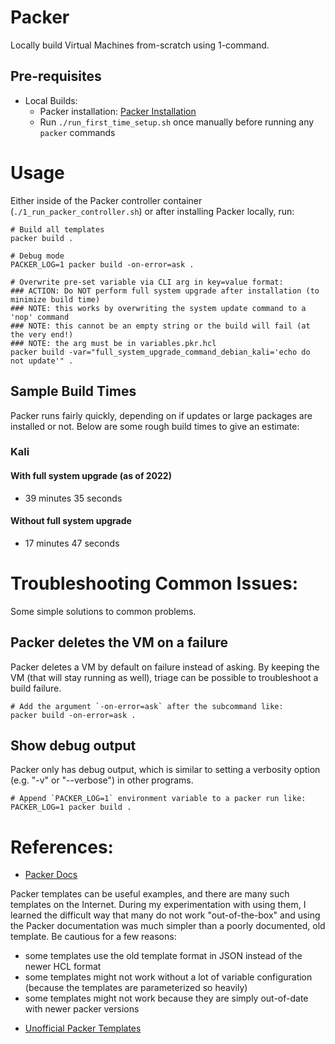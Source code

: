 # Packer

Locally build Virtual Machines from-scratch using 1-command.

## Pre-requisites

* Local Builds:
  * Packer installation: [Packer Installation](https://learn.hashicorp.com/tutorials/packer/get-started-install-cli)
  * Run `./run_first_time_setup.sh` once manually before running any `packer` commands

# Usage

Either inside of the Packer controller container (`./1_run_packer_controller.sh`) or after installing Packer locally, run:

```shell
# Build all templates
packer build .

# Debug mode
PACKER_LOG=1 packer build -on-error=ask .

# Overwrite pre-set variable via CLI arg in key=value format:
### ACTION: Do NOT perform full system upgrade after installation (to minimize build time)
### NOTE: this works by overwriting the system update command to a 'nop' command 
### NOTE: this cannot be an empty string or the build will fail (at the very end!)
### NOTE: the arg must be in variables.pkr.hcl
packer build -var="full_system_upgrade_command_debian_kali='echo do not update'" .
```

## Sample Build Times

Packer runs fairly quickly, depending on if updates or large packages are installed or not. Below are some rough build times to give an estimate:

### Kali

#### With full system upgrade (as of 2022)
* 39 minutes 35 seconds

#### Without full system upgrade
* 17 minutes 47 seconds

# Troubleshooting Common Issues:

Some simple solutions to common problems.

## Packer deletes the VM on a failure

Packer deletes a VM by default on failure instead of asking. By keeping the VM (that will stay running as well), triage can be possible to troubleshoot a build failure.

```shell
# Add the argument `-on-error=ask` after the subcommand like:
packer build -on-error=ask .
```

## Show debug output

Packer only has debug output, which is similar to setting a verbosity option (e.g. "-v" or "--verbose") in other programs.

```shell
# Append `PACKER_LOG=1` environment variable to a packer run like:
PACKER_LOG=1 packer build .
```

# References:

* [Packer Docs](https://www.packer.io/docs)

Packer templates can be useful examples, and there are many such templates on the Internet. During my experimentation with using them, I learned the difficult way that many do not work "out-of-the-box" and using the Packer documentation was much simpler than a poorly documented, old template. Be cautious for a few reasons:
- some templates use the old template format in JSON instead of the newer HCL format
- some templates might not work without a lot of variable configuration (because the templates are parameterized so heavily)
- some templates might not work because they are simply out-of-date with newer packer versions

* [Unofficial Packer Templates](https://github.com/chef/bento/tree/main/packer_templates)